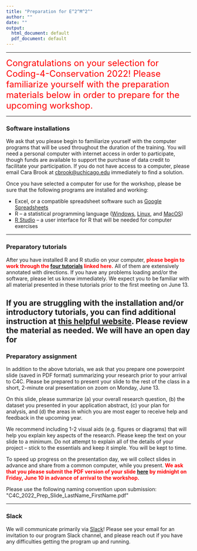 ```yaml
---
title: "Preparation for E^2^M^2^"
author: ""
date: ""
output:
  html_document: default
  pdf_document: default
---
```

<style type="text/css">
h1.title {
  font-size: 31px;
  color:black;
}
</style>

---

<div style="text-align: left; font-size: 1.7em; color:red;">
Congratulations on your selection for Coding-4-Conservation 2022!
Please familiarize yourself with the preparation materials below in order to prepare for the upcoming workshop.
</div>

---

### **Software installations**

We ask that you please begin to familiarize yourself with the computer programs that will be used throughout the duration of the training. You will need a personal computer with internet access in order to participate, though funds are available to support the purchase of data credit to facilitate your participation. If you do not have access to a computer, please email Cara Brook at [cbrook@uchicago.edu](cbrook@uchicago.edu) immediately to find a solution.

Once you have selected a computer for use for the workshop, please be sure that the following programs are installed and working:

* Excel, or a compatible spreadsheet software such as [Google Spreadsheets](https://docs.google.com/spreadsheets/u/0/)
* R – a statistical programming language ([Windows](https://cran.r-project.org/bin/windows/base/), [Linux](https://cran.r-project.org/bin/linux/), and [MacOS](https://cran.r-project.org/bin/macosx/))
* [R Studio](https://www.rstudio.com/products/rstudio/download/) – a user interface for R that will be needed for computer exercises

---

### **Preparatory tutorials**

After you have installed R and R studio on your computer, **<span style="color:red">please begin to work through the [four tutorials](tutorials/R_tutorials.zip) linked here.</span>** All of them are extensively annotated with directions. If you have any problems loading and/or the software, please let us know immediately. We expect you to be familiar with all material presented in these tutorials prior to the first meeting on June 13.

If you are struggling with the installation and/or introductory tutorials, you can find additional instruction at [this helpful website](https://www.w3schools.com/r/r_intro.asp). Please review the material as needed. We will have an open day for 
---

### **Preparatory assignment**

In addition to the above tutorials, we ask that you prepare one powerpoint slide (saved in PDF format) summarizing your research prior to your arrival to C4C. Please be prepared to present your slide to the rest of the class in a short, 2-minute oral presentation on zoom on Monday, June 13.

On this slide, please summarize (a) your overall research question, (b) the dataset you presented in your application abstract, (c) your plan for analysis, and (d) the areas in which you are most eager to receive help and feedback in the upcoming year. 

We recommend including 1-2 visual aids (e.g. figures or diagrams) that will help you explain key aspects of the research. Please keep the text on your slide to a minimum. Do not attempt to explain all of the details of your project – stick to the essentials and keep it simple. You will be kept to time.

To speed up progress on the presentation day, we will collect slides in advance and share from a common computer, while you present. 
**<span style="color:red"> We ask that you please submit the PDF version of your slide [here](https://airtable.com/shrB0M73fZ2HfqBdu) by midnight on Friday, June 10 in advance of arrival to the workshop.</span>**

 Please use the following naming convention upon submission: "C4C_2022_Prep_Slide_LastName_FirstName.pdf"

---

### **Slack**

We will communicate primarily via [Slack](https://slack.com/)! Please see your email for an invitation to our program Slack channel, and please reach out if you have any difficulties getting the program up and running.
